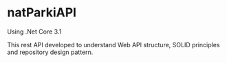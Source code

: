 # natParkiAPI
Using .Net Core 3.1

This rest API developed to understand Web API structure, SOLID principles and repository design pattern.
